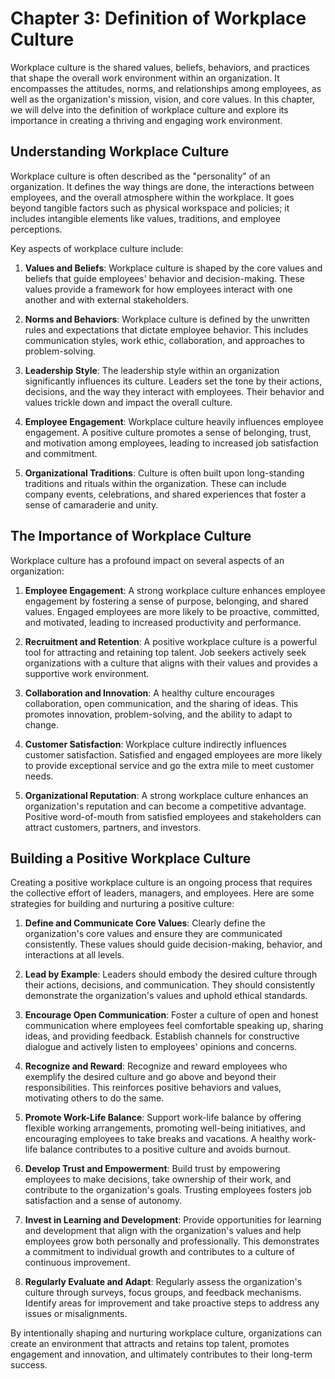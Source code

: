 Chapter 3: Definition of Workplace Culture
==========================================

Workplace culture is the shared values, beliefs, behaviors, and practices that shape the overall work environment within an organization. It encompasses the attitudes, norms, and relationships among employees, as well as the organization's mission, vision, and core values. In this chapter, we will delve into the definition of workplace culture and explore its importance in creating a thriving and engaging work environment.

Understanding Workplace Culture
-------------------------------

Workplace culture is often described as the "personality" of an organization. It defines the way things are done, the interactions between employees, and the overall atmosphere within the workplace. It goes beyond tangible factors such as physical workspace and policies; it includes intangible elements like values, traditions, and employee perceptions.

Key aspects of workplace culture include:

1. **Values and Beliefs**: Workplace culture is shaped by the core values and beliefs that guide employees' behavior and decision-making. These values provide a framework for how employees interact with one another and with external stakeholders.

2. **Norms and Behaviors**: Workplace culture is defined by the unwritten rules and expectations that dictate employee behavior. This includes communication styles, work ethic, collaboration, and approaches to problem-solving.

3. **Leadership Style**: The leadership style within an organization significantly influences its culture. Leaders set the tone by their actions, decisions, and the way they interact with employees. Their behavior and values trickle down and impact the overall culture.

4. **Employee Engagement**: Workplace culture heavily influences employee engagement. A positive culture promotes a sense of belonging, trust, and motivation among employees, leading to increased job satisfaction and commitment.

5. **Organizational Traditions**: Culture is often built upon long-standing traditions and rituals within the organization. These can include company events, celebrations, and shared experiences that foster a sense of camaraderie and unity.

The Importance of Workplace Culture
-----------------------------------

Workplace culture has a profound impact on several aspects of an organization:

1. **Employee Engagement**: A strong workplace culture enhances employee engagement by fostering a sense of purpose, belonging, and shared values. Engaged employees are more likely to be proactive, committed, and motivated, leading to increased productivity and performance.

2. **Recruitment and Retention**: A positive workplace culture is a powerful tool for attracting and retaining top talent. Job seekers actively seek organizations with a culture that aligns with their values and provides a supportive work environment.

3. **Collaboration and Innovation**: A healthy culture encourages collaboration, open communication, and the sharing of ideas. This promotes innovation, problem-solving, and the ability to adapt to change.

4. **Customer Satisfaction**: Workplace culture indirectly influences customer satisfaction. Satisfied and engaged employees are more likely to provide exceptional service and go the extra mile to meet customer needs.

5. **Organizational Reputation**: A strong workplace culture enhances an organization's reputation and can become a competitive advantage. Positive word-of-mouth from satisfied employees and stakeholders can attract customers, partners, and investors.

Building a Positive Workplace Culture
-------------------------------------

Creating a positive workplace culture is an ongoing process that requires the collective effort of leaders, managers, and employees. Here are some strategies for building and nurturing a positive culture:

1. **Define and Communicate Core Values**: Clearly define the organization's core values and ensure they are communicated consistently. These values should guide decision-making, behavior, and interactions at all levels.

2. **Lead by Example**: Leaders should embody the desired culture through their actions, decisions, and communication. They should consistently demonstrate the organization's values and uphold ethical standards.

3. **Encourage Open Communication**: Foster a culture of open and honest communication where employees feel comfortable speaking up, sharing ideas, and providing feedback. Establish channels for constructive dialogue and actively listen to employees' opinions and concerns.

4. **Recognize and Reward**: Recognize and reward employees who exemplify the desired culture and go above and beyond their responsibilities. This reinforces positive behaviors and values, motivating others to do the same.

5. **Promote Work-Life Balance**: Support work-life balance by offering flexible working arrangements, promoting well-being initiatives, and encouraging employees to take breaks and vacations. A healthy work-life balance contributes to a positive culture and avoids burnout.

6. **Develop Trust and Empowerment**: Build trust by empowering employees to make decisions, take ownership of their work, and contribute to the organization's goals. Trusting employees fosters job satisfaction and a sense of autonomy.

7. **Invest in Learning and Development**: Provide opportunities for learning and development that align with the organization's values and help employees grow both personally and professionally. This demonstrates a commitment to individual growth and contributes to a culture of continuous improvement.

8. **Regularly Evaluate and Adapt**: Regularly assess the organization's culture through surveys, focus groups, and feedback mechanisms. Identify areas for improvement and take proactive steps to address any issues or misalignments.

By intentionally shaping and nurturing workplace culture, organizations can create an environment that attracts and retains top talent, promotes engagement and innovation, and ultimately contributes to their long-term success.

